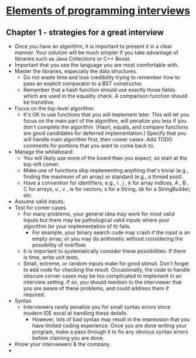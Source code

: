 # [Elements of programming interviews](http://goodreads.com/book/show/16253895)

## Chapter 1 - strategies for a great interview

- Once you have an algorithm, it is important to present it in a clear manner. Your solution will be much simpler if you take advantage of libraries such as Java Collections or C++ Boost.
- Important that you use the language you are most comfortable with.
- Master the libraries, especially the data structures.
  - Do not waste time and lose credibility trying to remember how to pass an explicit comparator to a BST constructor.
  - Remember that a hash function should use exactly those fields which are used in the equality check. A comparison function should be transitive.
- Focus on the top-level algorithm:
  - It's OK to use functions that you will implement later. This will let you focus on the main part of the algorithm, will penalize you less if you don't complete the algorithm. (Hash, equals, and compare functions are good candidates for deferred implementation.) Specify that you will handle main algorithm first, then comer cases. Add TODO comments for portions that you want to come back to.
- Manage the whiteboard:
  - You will likely use more of the board than you expect, so start at the top-left comer.
  - Make use of functions skip implementing anything that's trivial (e.g., finding the maximum of an array) or standard (e.g., a thread pool).
  - Have a convention for identifiers, e.g., i , j , k for array indices, A , B , C for arrays, u , v , w for vectors, s for a String, sb for a StringBuilder, etc.
- Assume valid inputs.
- Test for comer cases.
  - For many problems, your general idea may work for most valid inputs but there may be pathological valid inputs where your algorithm (or your implementation of it) fails.
    - For example, your binary search code may crash if the input is an empty array; or you may do arithmetic without considering the possibility of overflow.
  - It is important to systematically consider these possibilities. If there is time, write unit tests.
  - Small, extreme, or random inputs make for good stimuli. Don't forget to add code for checking the result. Occasionally, the code to handle obscure corner cases may be too complicated to implement in an interview setting. If so, you should mention to the interviewer that you are aware of these problems, and could address them if required.
- Syntax
  - Interviewers rarely penalize you for small syntax errors since modern IDE excel at handling these details.
    - However, lots of bad syntax may result in the impression that you have limited coding experience. Once you are done writing your program, make a pass through it to fix any obvious syntax errors before claiming you are done.
- Know your interviewers & the company.
-
